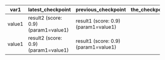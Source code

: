 | var1 | latest_checkpoint | previous_checkpoint | the_checkpoint_before |
| --- | --- | --- | --- |
| value1 | result2 (score: 0.9) (param1=value1) | result1 (score: 0.9) (param1=value1) |  |
| value1 | result2 (score: 0.9) (param1=value1) | result1 (score: 0.9) (param1=value1) |  |
